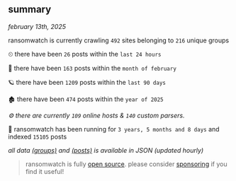 
## summary
_february 13th, 2025_

ransomwatch is currently crawling `492` sites belonging to `216` unique groups

⏲ there have been `26` posts within the `last 24 hours`

🦈 there have been `163` posts within the `month of february`

🪐 there have been `1209` posts within the `last 90 days`

🏚 there have been `474` posts within the `year of 2025`

_⚙️ there are currently `109` online hosts & `140` custom parsers._

🦕 ransomwatch has been running for `3 years, 5 months and 8 days` and indexed `15105` posts

_all data  [(groups)](http://ransomwhat.telemetry.ltd/groups) and [(posts)](http://ransomwhat.telemetry.ltd/posts) is available in JSON (updated hourly)_

> ransomwatch is fully [open source](https://github.com/joshhighet/ransomwatch#ransomwatch--). please consider [sponsoring](https://github.com/sponsors/joshhighet) if you find it useful!
